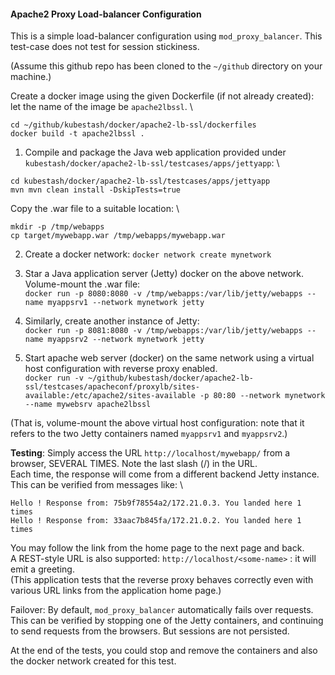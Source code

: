 #### Apache2 Proxy Load-balancer Configuration
This is a simple load-balancer configuration using `mod_proxy_balancer`. This test-case does not test for session stickiness.

(Assume this github repo has been cloned to the `~/github` directory on your machine.)

Create a docker image using the given Dockerfile (if not already created): let the name of the image be `apache2lbssl`. \
```
cd ~/github/kubestash/docker/apache2-lb-ssl/dockerfiles
docker build -t apache2lbssl .
```

1. Compile and package the Java web application provided under `kubestash/docker/apache2-lb-ssl/testcases/apps/jettyapp`: \
```
cd kubestash/docker/apache2-lb-ssl/testcases/apps/jettyapp
mvn mvn clean install -DskipTests=true
```
Copy the .war file to a suitable location: \
```
mkdir -p /tmp/webapps
cp target/mywebapp.war /tmp/webapps/mywebapp.war
```

2. Create a docker network: `docker network create mynetwork`

3. Star a Java application server (Jetty) docker on the above network. Volume-mount the .war file: \
`docker run -p 8080:8080 -v /tmp/webapps:/var/lib/jetty/webapps --name myappsrv1 --network mynetwork jetty`

4. Similarly, create another instance of Jetty: \
`docker run -p 8081:8080 -v /tmp/webapps:/var/lib/jetty/webapps --name myappsrv2 --network mynetwork jetty`

5. Start apache web server (docker) on the same network using a virtual host configuration with reverse proxy enabled. \
`docker run -v ~/github/kubestash/docker/apache2-lb-ssl/testcases/apacheconf/proxylb/sites-available:/etc/apache2/sites-available -p 80:80 --network mynetwork --name mywebsrv apache2lbssl`

(That is, volume-mount the above virtual host configuration: note that it refers to the two Jetty containers named `myappsrv1` and `myappsrv2`.)

**Testing**: Simply access the URL `http://localhost/mywebapp/` from a browser, SEVERAL TIMES. Note the last slash (/) in the URL. \
Each time, the response will come from a different backend Jetty instance. This can be verified from messages like: \
```
Hello ! Response from: 75b9f78554a2/172.21.0.3. You landed here 1 times
Hello ! Response from: 33aac7b845fa/172.21.0.2. You landed here 1 times
```
You may follow the link from the home page to the next page and back. \
A REST-style URL is also supported: `http://localhost/<some-name>` : it will emit a greeting.\
(This application tests that the reverse proxy behaves correctly even with various URL links from the application home page.)

Failover: By default, `mod_proxy_balancer` automatically fails over requests. This can be verified by stopping one of the Jetty containers, and continuing to send requests from the browsers. But sessions are not persisted.

At the end of the tests, you could stop and remove the containers and also the docker network created for this test.
